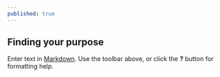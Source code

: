 ```yaml
---
published: true
---
```

## Finding your purpose

Enter text in [Markdown](http://daringfireball.net/projects/markdown/). Use the toolbar above, or click the **?** button for formatting help.
